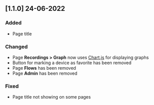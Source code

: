 ## [1.1.0] 24-06-2022

### Added
- Page title

### Changed
- Page **Recordings > Graph** now uses [Chart.js](https://www.chartjs.org) for displaying graphs
- Button for marking a device as favorite has been removed
- Page **Flows** has been removed
- Page **Admin** has been removed

### Fixed
- Page title not showing on some pages